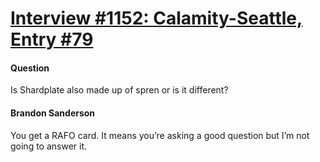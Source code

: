 # [Interview #1152: Calamity-Seattle, Entry #79](https://www.theoryland.com/intvmain.php?i=1152#79)

#### Question

Is Shardplate also made up of spren or is it different?

#### Brandon Sanderson

You get a RAFO card. It means you’re asking a good question but I’m not going to answer it.


